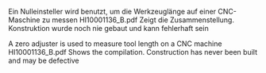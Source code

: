 Ein Nulleinsteller wird benutzt, um die Werkzeuglänge auf einer CNC-Maschine zu messen
HI10001136_B.pdf Zeigt die Zusammenstellung. Konstruktion wurde noch nie gebaut und kann fehlerhaft sein

A zero adjuster is used to measure tool length on a CNC machine
HI10001136_B.pdf Shows the compilation. Construction has never been built and may be defective

